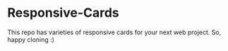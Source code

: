 # Responsive-Cards
This repo has varieties of responsive cards for your next web project. So, happy cloning :)
